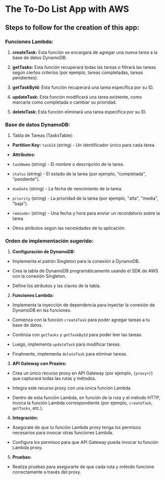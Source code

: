 # The To-Do List App with AWS 

## Steps to follow for the creation of this app: 

### Funciones Lambda:

1. __createTask:__ Esta función se encargará de agregar una nueva tarea a la base de datos DynamoDB.

2. __getTasks:__ Esta función recuperará todas las tareas o filtrará las tareas según ciertos criterios (por ejemplo, tareas completadas, tareas pendientes).

3. __getTaskById:__ Esta función recuperará una tarea específica por su ID.

4. __updateTask:__ Esta función modificará una tarea existente, como marcarla como completada o cambiar su prioridad.

5. __deleteTask:__ Esta función eliminará una tarea específica por su ID.


### Base de datos DynamoDB:

1. Tabla de Tareas (TasksTable):

* __Partition Key:__ `taskId` (string) - Un identificador único para cada tarea.

* __Attributes:__

* `taskName` (string) - El nombre o descripción de la tarea.
* `status` (string) - El estado de la tarea (por ejemplo, "completada", "pendiente").
* `dueDate` (string) - La fecha de vencimiento de la tarea.
* `priority` (string) - La prioridad de la tarea (por ejemplo, "alta", "media", "baja").
* `reminder` (string) - Una fecha y hora para enviar un recordatorio sobre la tarea.
* Otros atributos según las necesidades de tu aplicación.

### Orden de implementación sugerido:

1. __Configuración de DynamoDB:__

* Implementa el patrón Singleton para la conexión a DynamoDB.

* Crea la tabla de DynamoDB programáticamente usando el SDK de AWS con la conexión Singleton.

* Define los atributos y las claves de la tabla.

2. __Funciones Lambda:__

* Implementa la inyección de dependencia para inyectar la conexión de DynamoDB en las funciones.

* Comienza con la función `createTask` para poder agregar tareas a tu base de datos.

* Continúa con `getTasks` y `getTaskById` para poder leer las tareas.

* Luego, implementa `updateTask` para modificar tareas.

* Finalmente, implementa `deleteTask` para eliminar tareas.

3. __API Gateway con Proxies:__

* Crea un único recurso proxy en API Gateway (por ejemplo, `{proxy+}`) que capturará todas las rutas y métodos.

* Integra este recurso proxy con una única función Lambda.

* Dentro de esta función Lambda, en función de la ruta y el método HTTP, invoca la función Lambda correspondiente (por ejemplo, `createTask`, `getTasks`, etc.).

4. __Integración:__

* Asegúrate de que tu función Lambda proxy tenga los permisos necesarios para invocar otras funciones Lambda.

* Configura los permisos para que API Gateway pueda invocar tu función Lambda proxy.

5. __Pruebas:__

* Realiza pruebas para asegurarte de que cada ruta y método funcione correctamente a través del proxy.